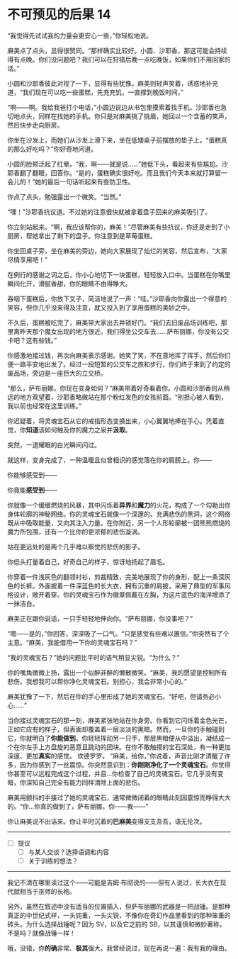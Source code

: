 # 不可预见的后果 14

“我觉得先试试我的力量会更安心一些，”你轻松地说。

麻美点了点头，显得很赞同。“那样确实比较好。小圆、沙耶香，那这可能会持续得有点晚。你们没问题吧？我们可以在狩猎后晚一点吃晚饭，如果你们不用回家的话。”

小圆和沙耶香彼此对视了一下，显得有些犹豫。麻美则轻声笑着，诱惑地补充道，“我们现在可以吃一些蛋糕，先充充饥，一直撑到晚饭时间。”

“啊——啊。我给我爸打个电话，”小圆边说边从书包里摸索着找手机。沙耶香也急切地点头，同样在找她的手机。你只是对麻美挑了挑眉，她回以一个含蓄的笑声，然后快步走向厨房。

你坐在沙发上，而她们从沙发上滑下来，坐在低矮桌子前摆放的垫子上。“蛋糕真的那么好吃吗？”你好奇地问道。

小圆的脸颊泛起了红晕。“我，啊——就是说……”她低下头，看起来有些尴尬。沙耶香翻了翻眼，回答你。“是的，蛋糕确实很好吃。而且我们今天本来就打算留一会儿的！”她的最后一句话听起来有些防卫性。

你点了点头，勉强露出一个微笑。“当然。”

“嘿！”沙耶香抗议道。不过她的注意很快就被拿着盘子回来的麻美吸引了。

你立刻站起来。“啊，我应该帮你的，麻美！”尽管麻美有些抗议，你还是走到了小厨房，帮她拿出了剩下的盘子。你注意到是草莓蛋糕。

你坐回桌子旁，坐在麻美的旁边，她向大家展现了灿烂的笑容，然后宣布，“大家尽情享用吧！”

在例行的感谢之词之后，你小心地切下一块蛋糕，轻轻放入口中。当蛋糕在你嘴里瞬间化开，滑腻香甜，你的眼睛不由得睁大。

吞咽下蛋糕后，你放下叉子，简洁地说了一声：“哇。”沙耶香向你露出一个得意的笑容，但你几乎没来得及注意，就又投入到了享用蛋糕的美妙之中。

不久后，蛋糕被吃完了，麻美带大家出去并锁好门。“我们去旧废品场训练吧，那里离昨天那个魔女出现的地方很近。我们得坐公交车去……萨布丽娜，你没有公交卡吧？这有些钱。”

你感激地接过钱，再次向麻美表示感谢。她笑了笑，不在意地挥了挥手，然后你们便一路平安地出发了。经过一段短暂的公交车之旅和步行，你们终于来到了约定的废品场，旁边是一座巨大的立交桥。

“那么，萨布丽娜，你现在变身如何？”麻美带着好奇看着你。小圆和沙耶香则从稍远的地方观望着，沙耶香略微站在那个粉红发色的女孩前面。“别担心被人看到，我以前也经常在这里训练。”

你迟疑着，将灵魂宝石从它的戒指形态变换出来，小心翼翼地捧在手心。凭着直觉，你**知道**该如何触及你的魔力之泉并**汲取**。

突然，一道耀眼的白光瞬间闪过。

就这样，变身完成了，一种温暖且似曾相识的感觉落在你的肩膀上。你——

你能够感受到——

你竟能**感受到**——

你就像一个缓缓燃烧的风暴，其中闪烁着**异界**和**魔力**的火花，构成了一个勾勒出你身体轮廓的神秘网络。你的灵魂宝石就像一个深邃的、充满悲伤的黑洞，这个网络既从中吸取能量，又向其注入力量。在你附近，另一个人形轮廓被一团熊熊燃烧的魔力所包围，还有一个比你的更浓郁的悲伤漩涡。

站在更远处的是两个几乎难以察觉的悲伤的影子。

你低头打量着自己，好奇自己的样子，惊讶地扬起了眉毛。

你穿着一件浅灰色的翻领衬衫，剪裁精致，完美地展现了你的身形，配上一条深灰色的长裤。外面披着一件深蓝色的长大衣，拥有沉重的肩披，采用了典型的军事风格设计，敞开着穿。你的灵魂宝石作为徽章佩戴在左胸，为这片蓝色的海洋增添了一抹洁白。

麻美正在跟你说话，一只手轻轻地伸向你。“萨布丽娜，你没事吧？”

“嗯——是的，”你回答，深深吸了一口气。“只是感觉有些难以置信。”你突然有了个主意。“麻美，我能借用一下你的灵魂宝石吗？”

“我的灵魂宝石？”她的问题比平时的语气稍显尖锐。“为什么？”

你的嘴角微微上扬，露出一个似醉非醉的懒散微笑。“麻美，我的愿望是控制所有悲伤。我想我可以帮你净化灵魂宝石。别担心，我会非常小心的。”

麻美犹豫了一下，然后在你的手心里形成了她的灵魂宝石。“好吧，但请务必小心……”

当你接过灵魂宝石的那一刻，麻美紧张地站在你身旁。你看到它闪烁着金色光芒，正如它应有的样子，但表面却覆盖着一层淡淡的黑暗。然而，一旦你的手触碰到它，你就明白了**你能做到**。你轻轻挥动另一只手，那层黑暗便从中溢出，凝结成一个在你左手上方盘旋的恶意且跳动的团块。在你不敢触摸的宝石深处，有一种更加深邃、更加**真实**的感觉。
坎德罗罗。
“麻美，给你，”你说着，声音比刚才清醒了许多，因为你感到了一丝震惊。你突然意识到：**你刚刚净化了一个灵魂宝石**。你觉得你甚至可以远程完成这个过程，并且...你检查了自己的灵魂宝石。它几乎没有变暗，你深知自己完全有能力同样清除上面的悲伤。

麻美用颤抖的手接过了她的灵魂宝石，通常微微闭着的眼睛此刻因震惊而睁得大大的。“你...你真的做到了，萨布丽娜。你——我——”

你让麻美说不出话来。你让平时沉着的**巴麻美**变得支支吾吾，语无伦次。

---

- [ ] 提议
  - [ ] 与某人交谈？选择语调和内容
  - [ ] 关于训练的想法？

---

我记不清在哪里读过这个——可能是吉姆·布彻说的——但有人说过，长大衣在现代就相当于巫师的长袍。

另外，虽然在叙述中没有适当的位置插入，但萨布丽娜的武器是一把战锤。是那种真正的中世纪式样，一头钝重，一头尖锐，不像你在奇幻作品里看到的那种笨重的砖头。为什么选择战锤呢？因为 SV，以及它之前的 SB，以其谨慎和微妙著称，不是吗？就像战锤一样！

哦，没错，你**的确**非常、**极其**强大。我曾经说过，现在再说一遍：我有我的理由。
